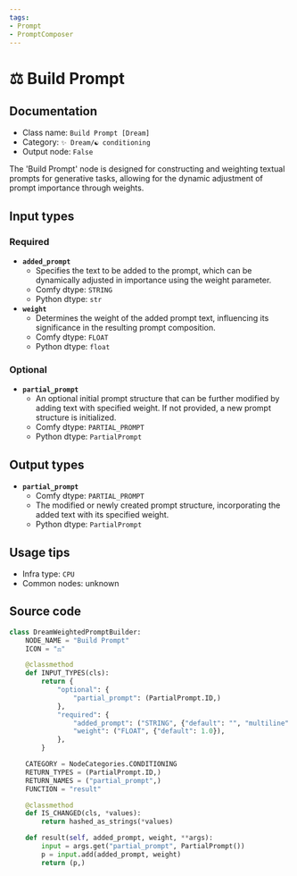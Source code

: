 ```yaml
---
tags:
- Prompt
- PromptComposer
---
```


# ⚖ Build Prompt
## Documentation
- Class name: `Build Prompt [Dream]`
- Category: `✨ Dream/☯ conditioning`
- Output node: `False`

The 'Build Prompt' node is designed for constructing and weighting textual prompts for generative tasks, allowing for the dynamic adjustment of prompt importance through weights.
## Input types
### Required
- **`added_prompt`**
    - Specifies the text to be added to the prompt, which can be dynamically adjusted in importance using the weight parameter.
    - Comfy dtype: `STRING`
    - Python dtype: `str`
- **`weight`**
    - Determines the weight of the added prompt text, influencing its significance in the resulting prompt composition.
    - Comfy dtype: `FLOAT`
    - Python dtype: `float`
### Optional
- **`partial_prompt`**
    - An optional initial prompt structure that can be further modified by adding text with specified weight. If not provided, a new prompt structure is initialized.
    - Comfy dtype: `PARTIAL_PROMPT`
    - Python dtype: `PartialPrompt`
## Output types
- **`partial_prompt`**
    - Comfy dtype: `PARTIAL_PROMPT`
    - The modified or newly created prompt structure, incorporating the added text with its specified weight.
    - Python dtype: `PartialPrompt`
## Usage tips
- Infra type: `CPU`
- Common nodes: unknown


## Source code
```python
class DreamWeightedPromptBuilder:
    NODE_NAME = "Build Prompt"
    ICON = "⚖"

    @classmethod
    def INPUT_TYPES(cls):
        return {
            "optional": {
                "partial_prompt": (PartialPrompt.ID,)
            },
            "required": {
                "added_prompt": ("STRING", {"default": "", "multiline": True}),
                "weight": ("FLOAT", {"default": 1.0}),
            },
        }

    CATEGORY = NodeCategories.CONDITIONING
    RETURN_TYPES = (PartialPrompt.ID,)
    RETURN_NAMES = ("partial_prompt",)
    FUNCTION = "result"

    @classmethod
    def IS_CHANGED(cls, *values):
        return hashed_as_strings(*values)

    def result(self, added_prompt, weight, **args):
        input = args.get("partial_prompt", PartialPrompt())
        p = input.add(added_prompt, weight)
        return (p,)

```
